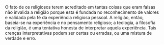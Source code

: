 ﻿O fato de os religiosos terem acreditado em tantas coisas que eram falsas não invalida a religião porque esta é fundada no reconhecimento de valores e validada pela fé da experiência religiosa pessoal. A religião, então, baseia-se na experiência e no pensamento religioso; a teologia, a filosofia da religião, é uma tentativa honesta de interpretar aquela experiência. Tais crenças interpretativas podem ser certas ou erradas, ou uma mistura de verdade e erro.